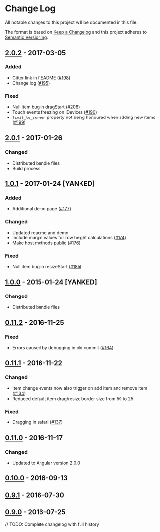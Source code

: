 # Change Log
All notable changes to this project will be documented in this file.

The format is based on [Keep a Changelog](http://keepachangelog.com/)
and this project adheres to [Semantic Versioning](http://semver.org/).

## [2.0.2](https://github.com/BTMorton/angular2-grid/compare/v2.0.1...v2.0.2) - 2017-03-05
### Added
- Gitter link in README ([#198](https://github.com/BTMorton/angular2-grid/issues/198))
- Change log ([#195](https://github.com/BTMorton/angular2-grid/issues/195))

### Fixed
- Null item bug in dragStart ([#208](https://github.com/BTMorton/angular2-grid/issues/208))
- Touch events freezing on iDevices ([#190](https://github.com/BTMorton/angular2-grid/issues/190))
- `limit_to_screen` property not being honoured when adding new items ([#199](https://github.com/BTMorton/angular2-grid/issues/199))


## [2.0.1](https://github.com/BTMorton/angular2-grid/compare/v1.1.0...v2.0.1) - 2017-01-26
### Changed
- Distributed bundle files
- Build process

## [1.0.1](https://github.com/BTMorton/angular2-grid/compare/v1.0.0...v1.0.1) - 2017-01-24 [YANKED]
### Added
- Additional demo page ([#177](https://github.com/BTMorton/angular2-grid/pull/177))

### Changed
- Updated readme and demo
- Include margin values for row height calculations ([#174](https://github.com/BTMorton/angular2-grid/pull/174))
- Make host methods public ([#176](https://github.com/BTMorton/angular2-grid/pull/176))

### Fixed
- Null item bug in resizeStart ([#185](https://github.com/BTMorton/angular2-grid/pull/185))

## [1.0.0](https://github.com/BTMorton/angular2-grid/compare/v0.11.2...v1.0.0) - 2015-01-24 [YANKED]
### Changed
- Distributed bundle files

## [0.11.2](https://github.com/BTMorton/angular2-grid/compare/v0.11.1...v0.11.2) - 2016-11-25
### Fixed
- Errors caused by debugging in old commit ([#164](https://github.com/BTMorton/angular2-grid/issues/164))

## [0.11.1](https://github.com/BTMorton/angular2-grid/compare/v0.11.0...v0.11.1) - 2016-11-22
### Changed
- Item change events now also trigger on add item and remove item ([#134](https://github.com/BTMorton/angular2-grid/issues/134))
- Reduced default item drag/resize border size from 50 to 25

### Fixed
- Dragging in safari ([#137](https://github.com/BTMorton/angular2-grid/issues/137))

## [0.11.0](https://github.com/BTMorton/angular2-grid/compare/v0.10.0...v0.11.0) - 2016-11-17
### Changed
- Updated to Angular version 2.0.0

## [0.10.0](https://github.com/BTMorton/angular2-grid/compare/v0.9.1...v0.10.0) - 2016-09-13

## [0.9.1](https://github.com/BTMorton/angular2-grid/compare/v0.9.0...v0.9.1) - 2016-07-30

## [0.9.0](https://github.com/BTMorton/angular2-grid/compare/v0.8.3....v0.9.0) - 2016-07-25


// TODO: Complete changelog with full history